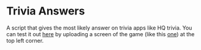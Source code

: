 # Trivia Answers

A script that gives the most likely answer on trivia apps like HQ trivia.
You can test it out [here](https://hq-server.herokuapp.com/) by uploading a screen of the game (like this [one](https://9to5mac.files.wordpress.com/2017/12/hq-trivia.jpg?quality=82&strip=all&w=1600)) at the top left corner.